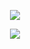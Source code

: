 <p align="center">
    <img src="https://laravel.com/assets/img/components/logo-laravel.svg">
</p>
<p align="center">
    <img src="https://res.cloudinary.com/dsobei3hp/image/upload/v1575541418/hoithi/logovuong_x7frmn.gif">
</p>

## 


